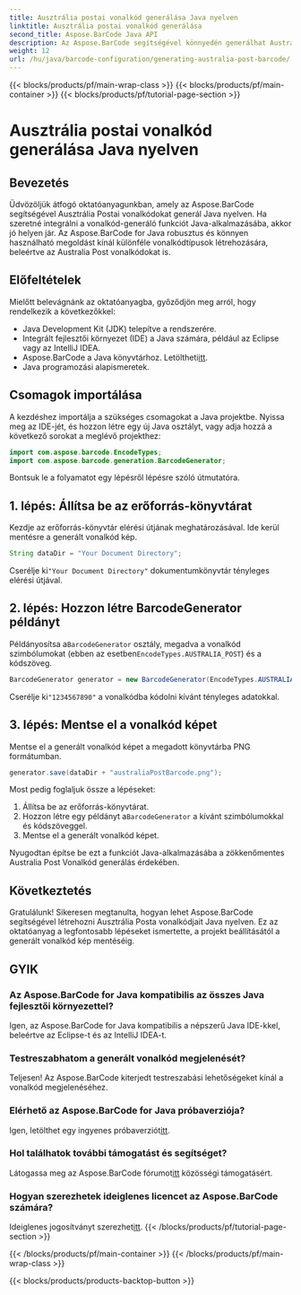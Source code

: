 ```yaml
---
title: Ausztrália postai vonalkód generálása Java nyelven
linktitle: Ausztrália postai vonalkód generálása
second_title: Aspose.BarCode Java API
description: Az Aspose.BarCode segítségével könnyedén generálhat Australia Post vonalkódokat Java nyelven. Kövesse lépésről lépésre bemutató oktatóanyagunkat a zökkenőmentes integráció érdekében.
weight: 12
url: /hu/java/barcode-configuration/generating-australia-post-barcode/
---
```


{{< blocks/products/pf/main-wrap-class >}}
{{< blocks/products/pf/main-container >}}
{{< blocks/products/pf/tutorial-page-section >}}

# Ausztrália postai vonalkód generálása Java nyelven


## Bevezetés

Üdvözöljük átfogó oktatóanyagunkban, amely az Aspose.BarCode segítségével Ausztrália Postai vonalkódokat generál Java nyelven. Ha szeretné integrálni a vonalkód-generáló funkciót Java-alkalmazásába, akkor jó helyen jár. Az Aspose.BarCode for Java robusztus és könnyen használható megoldást kínál különféle vonalkódtípusok létrehozására, beleértve az Australia Post vonalkódokat is.

## Előfeltételek

Mielőtt belevágnánk az oktatóanyagba, győződjön meg arról, hogy rendelkezik a következőkkel:

- Java Development Kit (JDK) telepítve a rendszerére.
- Integrált fejlesztői környezet (IDE) a Java számára, például az Eclipse vagy az IntelliJ IDEA.
-  Aspose.BarCode a Java könyvtárhoz. Letöltheti[itt](https://releases.aspose.com/barcode/java/).
- Java programozási alapismeretek.

## Csomagok importálása

A kezdéshez importálja a szükséges csomagokat a Java projektbe. Nyissa meg az IDE-jét, és hozzon létre egy új Java osztályt, vagy adja hozzá a következő sorokat a meglévő projekthez:

```java
import com.aspose.barcode.EncodeTypes;
import com.aspose.barcode.generation.BarcodeGenerator;
```

Bontsuk le a folyamatot egy lépésről lépésre szóló útmutatóra.

## 1. lépés: Állítsa be az erőforrás-könyvtárat

Kezdje az erőforrás-könyvtár elérési útjának meghatározásával. Ide kerül mentésre a generált vonalkód kép.

```java
String dataDir = "Your Document Directory";
```

 Cserélje ki`"Your Document Directory"` dokumentumkönyvtár tényleges elérési útjával.

## 2. lépés: Hozzon létre BarcodeGenerator példányt

 Példányosítsa a`BarcodeGenerator` osztály, megadva a vonalkód szimbólumokat (ebben az esetben`EncodeTypes.AUSTRALIA_POST`) és a kódszöveg.

```java
BarcodeGenerator generator = new BarcodeGenerator(EncodeTypes.AUSTRALIA_POST, "1234567890");
```

 Cserélje ki`"1234567890"` a vonalkódba kódolni kívánt tényleges adatokkal.

## 3. lépés: Mentse el a vonalkód képet

Mentse el a generált vonalkód képet a megadott könyvtárba PNG formátumban.

```java
generator.save(dataDir + "australiaPostBarcode.png");
```

Most pedig foglaljuk össze a lépéseket:

1. Állítsa be az erőforrás-könyvtárat.
2.  Hozzon létre egy példányt a`BarcodeGenerator` a kívánt szimbólumokkal és kódszöveggel.
3. Mentse el a generált vonalkód képet.

Nyugodtan építse be ezt a funkciót Java-alkalmazásába a zökkenőmentes Australia Post Vonalkód generálás érdekében.

## Következtetés

Gratulálunk! Sikeresen megtanulta, hogyan lehet Aspose.BarCode segítségével létrehozni Ausztrália Posta vonalkódjait Java nyelven. Ez az oktatóanyag a legfontosabb lépéseket ismertette, a projekt beállításától a generált vonalkód kép mentéséig.

## GYIK

### Az Aspose.BarCode for Java kompatibilis az összes Java fejlesztői környezettel?
Igen, az Aspose.BarCode for Java kompatibilis a népszerű Java IDE-kkel, beleértve az Eclipse-t és az IntelliJ IDEA-t.

### Testreszabhatom a generált vonalkód megjelenését?
Teljesen! Az Aspose.BarCode kiterjedt testreszabási lehetőségeket kínál a vonalkód megjelenéséhez.

### Elérhető az Aspose.BarCode for Java próbaverziója?
 Igen, letölthet egy ingyenes próbaverziót[itt](https://releases.aspose.com/).

### Hol találhatok további támogatást és segítséget?
 Látogassa meg az Aspose.BarCode fórumot[itt](https://forum.aspose.com/c/barcode/13) közösségi támogatásért.

### Hogyan szerezhetek ideiglenes licencet az Aspose.BarCode számára?
 Ideiglenes jogosítványt szerezhet[itt](https://purchase.aspose.com/temporary-license/).
{{< /blocks/products/pf/tutorial-page-section >}}

{{< /blocks/products/pf/main-container >}}
{{< /blocks/products/pf/main-wrap-class >}}

{{< blocks/products/products-backtop-button >}}
